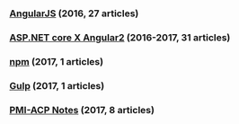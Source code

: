 ### [AngularJS](https://github.com/KarateJB/eBooks/tree/master/AngularJS) (2016, 27 articles)
### [ASP.NET core X Angular2](https://github.com/KarateJB/eBooks/tree/master/ASP.NET%20core%20X%20Angular2) (2016-2017, 31 articles) 
### [npm](https://github.com/KarateJB/eBooks/tree/master/npm) (2017, 1 articles) 
### [Gulp](https://github.com/KarateJB/eBooks/tree/master/Gulp) (2017, 1 articles) 
### [PMI-ACP Notes](https://github.com/KarateJB/eBooks/tree/master/PMI-ACP%20Notes) (2017, 8 articles) 
